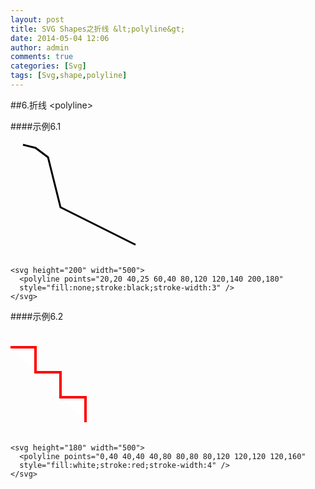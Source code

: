 ```yaml
---
layout: post
title: SVG Shapes之折线 &lt;polyline&gt;
date: 2014-05-04 12:06
author: admin
comments: true
categories: [Svg]
tags: [Svg,shape,polyline]
---
```


##6.折线 &lt;polyline&gt;

####示例6.1
<svg height="200" width="500">
  <polyline points="20,20 40,25 60,40 80,120 120,140 200,180"
  style="fill:none;stroke:black;stroke-width:3" />
</svg>

	<svg height="200" width="500">
	  <polyline points="20,20 40,25 60,40 80,120 120,140 200,180"
	  style="fill:none;stroke:black;stroke-width:3" />
	</svg>

####示例6.2
<svg height="180" width="500">
  <polyline points="0,40 40,40 40,80 80,80 80,120 120,120 120,160"
  style="fill:white;stroke:red;stroke-width:4" />
</svg>

	<svg height="180" width="500">
	  <polyline points="0,40 40,40 40,80 80,80 80,120 120,120 120,160"
	  style="fill:white;stroke:red;stroke-width:4" />
	</svg>

